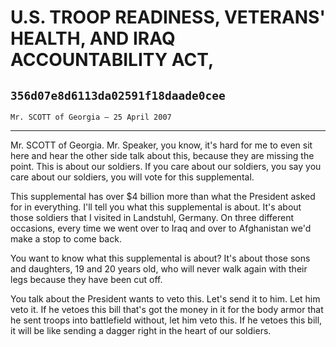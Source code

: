 # U.S. TROOP READINESS, VETERANS' HEALTH, AND IRAQ ACCOUNTABILITY ACT,
## `356d07e8d6113da02591f18daade0cee`
`Mr. SCOTT of Georgia — 25 April 2007`

---


Mr. SCOTT of Georgia. Mr. Speaker, you know, it's hard for me to even 
sit here and hear the other side talk about this, because they are 
missing the point. This is about our soldiers. If you care about our 
soldiers, you say you care about our soldiers, you will vote for this 
supplemental.

This supplemental has over $4 billion more than what the President 
asked for in everything. I'll tell you what this supplemental is about. 
It's about those soldiers that I visited in Landstuhl, Germany. On 
three different occasions, every time we went over to Iraq and over to 
Afghanistan we'd make a stop to come back.

You want to know what this supplemental is about? It's about those 
sons and daughters, 19 and 20 years old, who will never walk again with 
their legs because they have been cut off.

You talk about the President wants to veto this. Let's send it to 
him. Let him veto it. If he vetoes this bill that's got the money in it 
for the body armor that he sent troops into battlefield without, let 
him veto this. If he vetoes this bill, it will be like sending a dagger 
right in the heart of our soldiers.